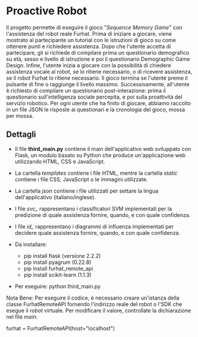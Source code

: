 # Proactive Robot
Il progetto permette di eseguire il gioco "*Sequence Memory Game*" con l'assistenza del robot reale Furhat. Prima di iniziare a giocare, viene mostrato al partecipante un tutorial con le istruzioni di gioco su come ottenere punti e richiedere assistenza. Dopo che l'utente accetta di partecipare, gli si richiede di compilare prima un questionario demografico su età, sesso e livello di istruzione e poi il questionario Demographic Game Design. Infine, l'utente inizia a giocare con la possibilità di chiedere assistenza vocale al robot, se lo ritiene necessario, o di ricevere assistenza, se il robot Furhat lo ritiene necessario. Il gioco termina se l'utente preme il pulsante di fine o raggiunge il livello massimo. Successivamente, all'utente è richiesto di compilare un questionario post-interazione: prima il questionario sull'intelligenza sociale percepita, e poi sulla proattività del servizio robotico. Per ogni utente che ha finito di giocare, abbiamo raccolto in un file JSON le risposte ai questionari e la cronologia del gioco, mossa per mossa. 

## Dettagli
- Il file **third_main.py** contiene il main dell'applicativo web sviluppato con Flask, un modulo basato su Python che produce un'applicazione web utilizzando HTML, CSS e JavaScript. 
- La cartella *templates* contiene i file HTML, mentre la cartella *static* contiene i file CSS, JavaScript o le immagini utilizzate. 
- La cartella *json* contiene i file utilizzati per settare la lingua dell'applicativo (italiano/inglese).
- I file *svc_* rappresentano i classificatori SVM implementati per la predizione di quale assistenza fornire, quando, e con quale confidenza.
- I file *id_* rappresentano i diagrammi di influenza implementati per decidere quale assistenza fornire, quando, e con quale confidenza.
- Da installare: 
  - pip install flask (versione 2.2.2)
  - pip install pyagrum (0.22.8)
  - pip install furhat_remote_api
  - pip install scikit-learn (1.1.3)
  
- Per eseguire:
  python third_main.py

Nota Bene: Per eseguire il codice, è necessario creare un'istanza della classe FurhatRemoteAPI fornendo l'indirizzo reale del robot o l'SDK che esegue il robot virtuale. Per modificare il valore, controllate la dichiarazione nel file _main_:

furhat = FurhatRemoteAPI(host="localhost")
